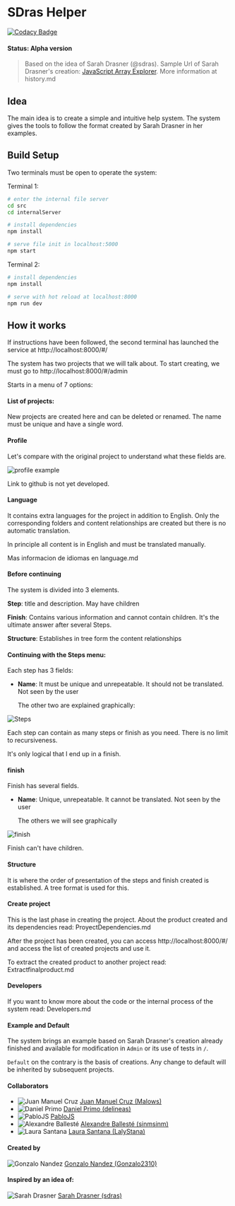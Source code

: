 # SDras Helper

[![Codacy Badge](https://api.codacy.com/project/badge/Grade/1725baabb7114607bbd116f394f06e00)](https://www.codacy.com/app/godan2310/SDras-Helper?utm_source=github.com&amp;utm_medium=referral&amp;utm_content=Gonzalo2310/SDras-Helper&amp;utm_campaign=Badge_Grade)

#### Status: Alpha version

> Based on the idea of Sarah Drasner (@sdras). Sample Url of Sarah Drasner's creation: [JavaScript Array Explorer](https://codepen.io/sdras/full/gogVRX/). More information at history.md

## Idea

The main idea is to create a simple and intuitive help system. The system gives the tools to follow the format created by Sarah Drasner in her examples.

## Build Setup

Two terminals must be open to operate the system:

Terminal 1:

``` bash
# enter the internal file server
cd src
cd internalServer

# install dependencies
npm install

# serve file init in localhost:5000
npm start
```
Terminal 2:
``` bash
# install dependencies
npm install

# serve with hot reload at localhost:8000
npm run dev
```

## How it works

If instructions have been followed, the second terminal has launched the service at http://localhost:8000/#/

The system has two projects that we will talk about. To start creating, we must go to http://localhost:8000/#/admin

Starts in a menu of 7 options:

#### List of projects:

New projects are created here and can be deleted or renamed.
The name must be unique and have a single word.

#### Profile

Let's compare with the original project to understand what these fields are.

![profile example](images/profile.png)

Link to github is not yet developed.

#### Language

It contains extra languages for the project in addition to English. Only the corresponding folders and content relationships are created but there is no automatic translation.

In principle all content is in English and must be translated manually.

Mas informacion de idiomas en language.md

#### Before continuing

The system is divided into 3 elements.

**Step**: title and description. May have children

**Finish**: Contains various information and cannot contain children. It's the ultimate answer after several Steps.

**Structure**: Establishes in tree form the content relationships

#### Continuing with the Steps menu:

Each step has 3 fields: 

* **Name**: It must be unique and unrepeatable. It should not be translated. Not seen by the user

  The other two are explained graphically:

![Steps](images/steps.png)

Each step can contain as many steps or finish as you need. There is no limit to recursiveness.

It's only logical that I end up in a finish.

####  finish

Finish has several fields. 

* **Name**: Unique, unrepeatable. It cannot be translated. Not seen by the user

  The others we will see graphically

![finish](images/finish.png)

Finish can't have children.

#### Structure

It is where the order of presentation of the steps and finish created is established. A tree format is used for this.

#### Create project

This is the last phase in creating the project. About the product created and its dependencies read: ProyectDependencies.md

After the project has been created, you can access http://localhost:8000/#/ and access the list of created projects and use it.

To extract the created product to another project read: Extractfinalproduct.md

#### Developers

If you want to know more about the code or the internal process of the system read: Developers.md

#### Example and Default

The system brings an example based on Sarah Drasner's creation already finished and available for modification in `Admin` or its use of tests in `/`.

`Default` on the contrary is the basis of creations. Any change to default will be inherited by subsequent projects.

#### Collaborators 

* ![Juan Manuel Cruz](https://avatars0.githubusercontent.com/u/4992593?s=60&v=4) [Juan Manuel Cruz (Malows)](https://github.com/Malows)
* ![Daniel Primo](https://avatars1.githubusercontent.com/u/1122071?s=60&v=4) [Daniel Primo (delineas)](https://github.com/delineas) 
* ![PabloJS](https://avatars1.githubusercontent.com/u/25794960?s=60&v=4) [PabloJS](https://github.com/PabloJS) 
* ![Alexandre Ballesté](https://avatars0.githubusercontent.com/u/1745437?s=60&v=4) [Alexandre Ballesté (sinmsinm)](https://github.com/sinmsinm) 
* ![Laura Santana](https://avatars2.githubusercontent.com/u/11777927?s=60&v=4) [Laura Santana (LalyStana)](https://github.com/LalyStana)

#### Created by 
![Gonzalo Nandez](https://avatars0.githubusercontent.com/u/6000947?s=60&v=4) [Gonzalo Nandez (Gonzalo2310)](https://github.com/Gonzalo2310)

#### Inspired by an idea of:
![Sarah Drasner](https://avatars2.githubusercontent.com/u/2281088?s=60&v=4) [Sarah Drasner (sdras)](https://github.com/sdras)


